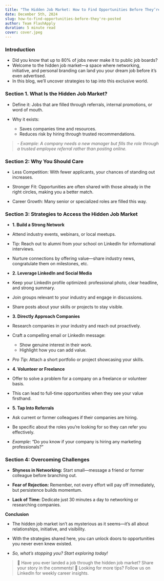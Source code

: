 ```yaml
---
title: "The Hidden Job Market: How to Find Opportunities Before They’re Posted!"
date: December 5th, 2024
slug: how-to-find-opportunities-before-they're-posted
author: Team FlashApply
duration: 5 minute read
cover: cover.jpeg
---
```


### Introduction

- Did you know that up to 80% of jobs never make it to public job boards?
- Welcome to the hidden job market—a space where networking, initiative, and personal branding can land you your dream job before it’s even advertised.
- In this blog, we’ll uncover strategies to tap into this exclusive world.

### Section 1. What Is the Hidden Job Market?

- Define it: Jobs that are filled through referrals, internal promotions, or word of mouth.

- Why it exists:
  - Saves companies time and resources.
  - Reduces risk by hiring through trusted recommendations.

> _- Example: A company needs a new manager but fills the role through a trusted employee referral rather than posting online._

### Section 2: Why You Should Care

- Less Competition: With fewer applicants, your chances of standing out increases.

- Stronger Fit: Opportunities are often shared with those already in the right circles, making you a better match.

- Career Growth: Many senior or specialized roles are filled this way.

### Section 3: Strategies to Access the Hidden Job Market

- **1. Build a Strong Network**

- Attend industry events, webinars, or local meetups.

- Tip: Reach out to alumni from your school on LinkedIn for informational interviews.

- Nurture connections by offering value—share industry news, congratulate them on milestones, etc.

- **2. Leverage LinkedIn and Social Media**

- Keep your LinkedIn profile optimized: professional photo, clear headline, and strong summary.

- Join groups relevant to your industry and engage in discussions.

- Share posts about your skills or projects to stay visible.

- **3. Directly Approach Companies**

- Research companies in your industry and reach out proactively.

- Craft a compelling email or LinkedIn message:

  - Show genuine interest in their work.
  - Highlight how you can add value.

- _Pro Tip_: Attach a short portfolio or project showcasing your skills.

- **4. Volunteer or Freelance**

- Offer to solve a problem for a company on a freelance or volunteer basis.

- This can lead to full-time opportunities when they see your value firsthand.

- **5. Tap Into Referrals**

- Ask current or former colleagues if their companies are hiring.

- Be specific about the roles you’re looking for so they can refer you effectively.

- _Example_: “Do you know if your company is hiring any marketing professionals?”

### Section 4: Overcoming Challenges

- **Shyness in Networking:** Start small—message a friend or former colleague before branching out.

- **Fear of Rejection:** Remember, not every effort will pay off immediately, but persistence builds momentum.

- **Lack of Time:** Dedicate just 30 minutes a day to networking or researching companies.

**Conclusion**

- The hidden job market isn’t as mysterious as it seems—it’s all about relationships, initiative, and visibility.

- With the strategies shared here, you can unlock doors to opportunities you never even knew existed.

- _So, what’s stopping you? Start exploring today!_

> 💬 Have you ever landed a job through the hidden job market? Share your story in the comments!
> 📧 Looking for more tips? Follow us on LinkedIn for weekly career insights.

